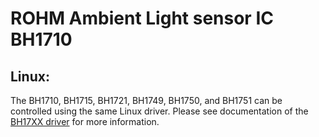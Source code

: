 # ROHM Ambient Light sensor IC BH1710

## Linux:

The BH1710, BH1715, BH1721, BH1749, BH1750, and BH1751 can be controlled using the same Linux driver. Please see documentation of the [BH17XX driver](https://github.com/RohmSemiconductor/Linux-Kernel-sensor-Drivers/tree/master/BH17XX) for more information.


